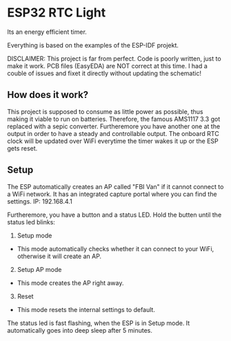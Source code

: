 # ESP32 RTC Light
Its an energy efficient timer.

Everything is based on the examples of the ESP-IDF projekt. 

DISCLAIMER: This project is far from perfect. Code is poorly written, just to make it work. PCB files (EasyEDA) are NOT correct at this time. I had a couble of issues and fixet it directly without updating the schematic!

## How does it work?
This project is supposed to consume as little power as possible, thus making it viable to run on batteries. 
Therefore, the famous AMS1117 3.3 got replaced with a sepic converter. Furtheremore you have another one at the output in order to have a steady and controllable output.
The onboard RTC clock will be updated over WiFi everytime the timer wakes it up or the ESP gets reset. 

## Setup
The ESP automatically creates an AP called "FBI Van" if it cannot connect to a WiFi network. It has an integrated capture portal where you can find the settings.
IP: 192.168.4.1

Furtheremore, you have a button and a status LED.
Hold the butten until the status led blinks:
1. Setup mode 
  * This mode automatically checks whether it can connect to your WiFi, otherwise it will create an AP.
2. Setup AP mode
  * This mode creates the AP right away.
3. Reset
  * This mode resets the internal settings to default.

The status led is fast flashing, when the ESP is in Setup mode. It automatically goes into deep sleep after 5 minutes.
